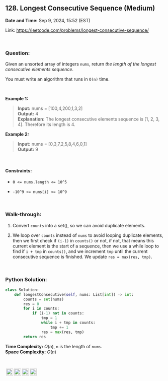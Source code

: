 ## 128. Longest Consecutive Sequence (Medium)
**Date and Time:** Sep 9, 2024, 15:52 (EST)

Link: https://leetcode.com/problems/longest-consecutive-sequence/

<br>

### Question:
Given an unsorted array of integers `nums`, return _the length of the longest consecutive elements sequence_.

You must write an algorithm that runs in `O(n)` time.

<br>

**Example 1:**
> **Input:** nums = [100,4,200,1,3,2] <br>
> **Output:** 4 <br>
> **Explanation:** The longest consecutive elements sequence is [1, 2, 3, 4]. Therefore its length is 4.

**Example 2:**
> **Input:** nums = [0,3,7,2,5,8,4,6,0,1] <br>
> **Output:** 9

<br>

#### Constraints:
* `0 <= nums.length <= 10^5`

* `-10^9 <= nums[i] <= 10^9`

<br>

### Walk-through: 
1. Convert `counts` into a set(), so we can avoid duplicate elements.

2. We loop over `counts` instead of `nums` to avoid looping duplicate elements, then we first check if `(i-1)` in `counts()` or not, if not, that means this current element is the start of a sequence, then we use a while loop to find if `i + tmp` in `counts()`, and we increment `tmp` until the current consecutive sequence is finished. We update `res = max(res, tmp)`. 

<br>

### Python Solution:
```python
class Solution:
    def longestConsecutive(self, nums: List[int]) -> int:
        counts = set(nums)
        res = 0
        for i in counts:
            if (i-1) not in counts:
                tmp = 1
                while i + tmp in counts:
                    tmp += 1
                res = max(res, tmp)
        return res
```
**Time Complexity:** $O(n)$, `n` is the length of `nums`. <br>
**Space Complexity:** $O(n)$

<br>

<img style="height:22px!important;margin-left:3px;vertical-align:text-bottom;" src="https://mirrors.creativecommons.org/presskit/icons/cc.svg?ref=chooser-v1" alt="CC BY-NC-SA" title="CC BY-NC-SA"><img style="height:22px!important;margin-left:3px;vertical-align:text-bottom;" src="https://mirrors.creativecommons.org/presskit/icons/by.svg?ref=chooser-v1" alt="BY: credit must be given to the creator" title="BY: credit must be given to the creator"><img style="height:22px!important;margin-left:3px;vertical-align:text-bottom;" src="https://mirrors.creativecommons.org/presskit/icons/nc.svg?ref=chooser-v1" alt="NC: Only noncommercial uses of the work are permitted" title="NC: Only noncommercial uses of the work are permitted"><img style="height:22px!important;margin-left:3px;vertical-align:text-bottom;" src="https://mirrors.creativecommons.org/presskit/icons/sa.svg?ref=chooser-v1" alt="SA: Adaptations must be shared under the same terms" title="SA: Adaptations must be shared under the same terms">